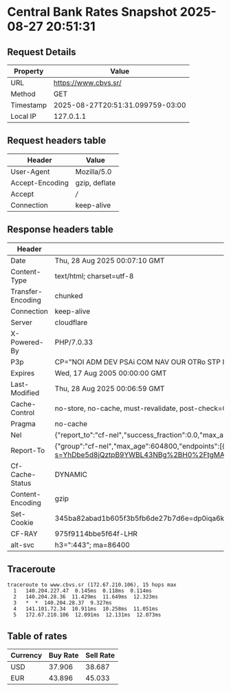# Central Bank Rates Snapshot 2025-08-27 20:51:31
## Request Details

| Property | Value |
|----------|-------|
| URL | https://www.cbvs.sr/ |
| Method | GET |
| Timestamp | 2025-08-27T20:51:31.099759-03:00 |
| Local IP | 127.0.1.1 |
    
## Request headers table

| Header | Value |
|--------|-------|
| User-Agent | Mozilla/5.0 |
| Accept-Encoding | gzip, deflate |
| Accept | */* |
| Connection | keep-alive |

    
## Response headers table
| Header | Value |
|--------|-------|
| Date | Thu, 28 Aug 2025 00:07:10 GMT |
| Content-Type | text/html; charset=utf-8 |
| Transfer-Encoding | chunked |
| Connection | keep-alive |
| Server | cloudflare |
| X-Powered-By | PHP/7.0.33 |
| P3p | CP="NOI ADM DEV PSAi COM NAV OUR OTRo STP IND DEM" |
| Expires | Wed, 17 Aug 2005 00:00:00 GMT |
| Last-Modified | Thu, 28 Aug 2025 00:06:59 GMT |
| Cache-Control | no-store, no-cache, must-revalidate, post-check=0, pre-check=0 |
| Pragma | no-cache |
| Nel | {"report_to":"cf-nel","success_fraction":0.0,"max_age":604800} |
| Report-To | {"group":"cf-nel","max_age":604800,"endpoints":[{"url":"https://a.nel.cloudflare.com/report/v4?s=YhDbe5d8jQztpB9YWBL43NBg%2BH0%2FtgMA%2FICBybRvGO2vb0%2FZP1vmRl4BFUQDqIXyZHTmItzcQggAyJU%2BQ0h7G7ryVH3excNenQ%3D%3D"}]} |
| Cf-Cache-Status | DYNAMIC |
| Content-Encoding | gzip |
| Set-Cookie | 345ba82abad1b605f3b5fb6de27b7d6e=dp0iqa6kovec7dp9vv8hm6i423; HttpOnly; Path=/ |
| CF-RAY | 975f9114bbe5f64f-LHR |
| alt-svc | h3=":443"; ma=86400 |

## Traceroute 

```
traceroute to www.cbvs.sr (172.67.210.106), 15 hops max
  1   140.204.227.47  0.145ms  0.118ms  0.114ms 
  2   140.204.28.36  11.429ms  11.649ms  12.323ms 
  3   *  *  140.204.28.37  9.327ms 
  4   141.101.72.34  10.911ms  10.258ms  11.051ms 
  5   172.67.210.106  12.091ms  12.131ms  12.073ms 

```


## Table of rates

| Currency | Buy Rate | Sell Rate |
|----------|----------|-----------|
| USD | 37.906 | 38.687 |
| EUR | 43.896 | 45.033 |
